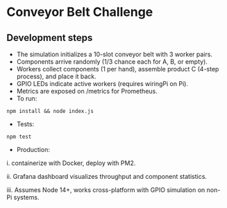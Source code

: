 # Conveyor Belt Challenge 

## Development steps
-  The simulation initializes a 10-slot conveyor belt with 3 worker pairs.
-  Components arrive randomly (1/3 chance each for A, B, or empty).
-  Workers collect components (1 per hand), assemble product C (4-step process), and place it back.
-  GPIO LEDs indicate active workers (requires wiringPi on Pi).
-  Metrics are exposed on /metrics for Prometheus.
-  To run:
```
npm install && node index.js

```
 - Tests:
```
npm test

```

- Production:

i. containerize with Docker, deploy with PM2. 

ii. Grafana dashboard visualizes throughput and component statistics.

iii. Assumes Node 14+, works cross-platform with GPIO simulation on non-Pi systems.
